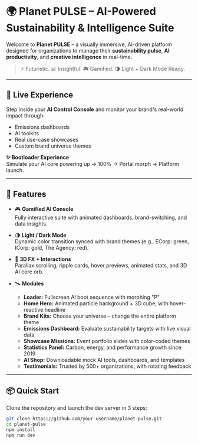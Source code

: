 # 🌍 Planet PULSE – AI-Powered Sustainability & Intelligence Suite

Welcome to **Planet PULSE** – a visually immersive, AI-driven platform designed for organizations to manage their **sustainability pulse**, **AI productivity**, and **creative intelligence** in real-time.

> ⚡ Futuristic. 📊 Insightful. 🎮 Gamified. 🌗 Light + Dark Mode Ready.

---

## 🚀 Live Experience

Step inside your **AI Control Console** and monitor your brand's real-world impact through:
- Emissions dashboards
- AI toolkits
- Real use-case showcases
- Custom brand universe themes

**✨ Bootloader Experience**  
Simulate your AI core powering up → 100% → Portal morph → Platform launch.

---

## 🧰 Features

- 🎮 **Gamified AI Console**  
  Fully interactive suite with animated dashboards, brand-switching, and data insights.

- 🌗 **Light / Dark Mode**  
  Dynamic color transition synced with brand themes (e.g., ECorp: green, ICorp: gold, The Agency: red).

- 🧊 **3D FX + Interactions**  
  Parallax scrolling, ripple cards, hover previews, animated stats, and 3D AI core orb.

- 🛰️ **Modules**
  - **Loader:** Fullscreen AI boot sequence with morphing "P"
  - **Home Hero:** Animated particle background + 3D cube, with hover-reactive headline
  - **Brand Kits:** Choose your universe – change the entire platform theme
  - **Emissions Dashboard:** Evaluate sustainability targets with live visual data
  - **Showcase Missions:** Event portfolio slides with color-coded themes
  - **Statistics Panel:** Carbon, energy, and performance growth since 2019
  - **AI Shop:** Downloadable mock AI tools, dashboards, and templates
  - **Testimonials:** Trusted by 500+ organizations, with rotating feedback

---

## 📦 Quick Start

Clone the repository and launch the dev server in 3 steps:

```bash
git clone https://github.com/your-username/planet-pulse.git
cd planet-pulse
npm install
npm run dev
